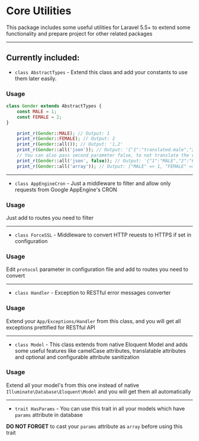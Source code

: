# Core Utilities

This package includes some useful utilities for Laravel 5.5+ to extend some functionality and prepare project for other related packages

---

## Currently included:
- `class AbstractTypes` - Extend this class and add your constants to use them later easily.

### Usage

```php
class Gender extends AbstractTypes {
    const MALE = 1;
    const FEMALE = 2;
}
```

```php
    print_r(Gender::MALE); // Output: 1
    print_r(Gender::FEMALE); // Output: 2
    print_r(Gender::all()); // Output: '1,2'
    print_r(Gender::all('json')); // Output: '{"1":"translated.male","2":"translated.female"}'
    // You can also pass second parameter false, to not translate the values
    print_r(Gender::all('json', false)); // Output: '{"1":"MALE","2":"FEMALE"}'
    print_r(Gender::all('array')); // Output: ["MALE" => 1, "FEMALE" => 2]
```

---

- `class AppEngineCron` - Just a middleware to filter and allow only requests from Google AppEngine's CRON

### Usage

Just add to routes you need to filter

---

- `class ForceSSL` - Middleware to convert HTTP reuests to HTTPS if set in configuration

### Usage

Edit `protocol` parameter in configuration file and add to routes you need to convert

---

- `class Handler` - Exception to RESTful error messages converter

### Usage

Extend your `App/Exceptions/Handler` from this class, and you will get all exceptions prettified for RESTful API

---

- `class Model` - This class extends from native Eloquent Model and adds some useful features like camelCase attributes, translatable attributes and optional and configurable attribute sanitization

### Usage

Extend all your model's from this one instead of native `Illuminate\Database\Eloquent\Model` and you will get them all automatically

---

- `trait HasParams` - You can use this trait in all your models which have `params` attribute in database

**DO NOT FORGET** to cast your `params` attribute as `array` before using this trait
